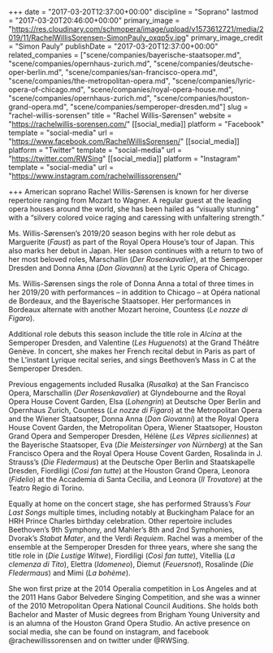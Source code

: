 +++
date = "2017-03-20T12:37:00+00:00"
discipline = "Soprano"
lastmod = "2017-03-20T20:46:00+00:00"
primary_image = "https://res.cloudinary.com/schmopera/image/upload/v1573612721/media/2019/11/RachelWillisSorensen-SimonPauly_oxqp5v.jpg"
primary_image_credit = "Simon Pauly"
publishDate = "2017-03-20T12:37:00+00:00"
related_companies = ["scene/companies/bayerische-staatsoper.md", "scene/companies/opernhaus-zurich.md", "scene/companies/deutsche-oper-berlin.md", "scene/companies/san-francisco-opera.md", "scene/companies/the-metropolitan-opera.md", "scene/companies/lyric-opera-of-chicago.md", "scene/companies/royal-opera-house.md", "scene/companies/opernhaus-zurich.md", "scene/companies/houston-grand-opera.md", "scene/companies/semperoper-dresden.md"]
slug = "rachel-willis-sorensen"
title = "Rachel Willis-Sørensen"
website = "https://rachelwillis-sorensen.com/"
[[social_media]]
platform = "Facebook"
template = "social-media"
url = "https://www.facebook.com/RachelWillisSorensen/"
[[social_media]]
platform = "Twitter"
template = "social-media"
url = "https://twitter.com/RWSing"
[[social_media]]
platform = "Instagram"
template = "social-media"
url = "https://www.instagram.com/rachelwillissorensen/"

+++
American soprano Rachel Willis-Sørensen is known for her diverse repertoire ranging from Mozart to Wagner. A regular guest at the leading opera houses around the world, she has been hailed as “visually stunning” with a “silvery colored voice raging and caressing with unfaltering strength.” 

Ms. Willis-Sørensen’s 2019/20 season begins with her role debut as Marguerite (_Faust_) as part of the Royal Opera House’s tour of Japan. This also marks her debut in Japan. Her season continues with a return to two of her most beloved roles, Marschallin (_Der Rosenkavalier_), at the Semperoper Dresden and Donna Anna (_Don Giovanni_) at the Lyric Opera of Chicago. 

Ms. Willis-Sørensen sings the role of Donna Anna a total of three times in her 2019/20 with performances – in addition to Chicago – at Opéra national de Bordeaux, and the Bayerische Staatsoper. Her performances in Bordeaux alternate with another Mozart heroine, Countess (_Le nozze di Figaro_). 

Additional role debuts this season include the title role in _Alcina_ at the Semperoper Dresden, and Valentine (_Les Huguenots_) at the Grand Théâtre Genève. In concert, she makes her French recital debut in Paris as part of the L’instant Lyrique recital series, and sings Beethoven’s Mass in C at the Semperoper Dresden.      

Previous engagements included Rusalka (_Rusalka_) at the San Francisco Opera, Marschallin (_Der Rosenkavalier_) at Glyndebourne and the Royal Opera House Covent Garden, Elsa (_Lohengrin_) at Deutsche Oper Berlin and Opernhaus Zurich, Countess (_Le nozze di Figaro_) at the Metropolitan Opera and the Wiener Staatsoper, Donna Anna (_Don Giovanni_) at the Royal Opera House Covent Garden, the Metropolitan Opera, Wiener Staatsoper, Houston Grand Opera and Semperoper Dresden, Hélène (_Les Vêpres siciliennes_) at the Bayerische Staatsoper, Eva (_Die Meistersinger von Nürnberg_) at the San Francisco Opera and the Royal Opera House Covent Garden, Rosalinda in J. Strauss’s (_Die Fledermaus_) at the Deutsche Oper Berlin and Staatskapelle Dresden, Fiordiligi (_Cosi fan tutte_) at the Houston Grand Opera, Leonora (_Fidelio_) at the Accademia di Santa Cecilia, and Leonora (_Il Trovatore_) at the Teatro Regio di Torino. 

Equally at home on the concert stage, she has performed Strauss’s _Four Last Songs_ multiple times, including notably at Buckingham Palace for an HRH Prince Charles birthday celebration. Other repertoire includes Beethoven’s 9th Symphony, and Mahler’s 8th and 2nd Symphonies, Dvorak’s _Stabat Mater_, and the Verdi _Requiem_. Rachel was a member of the ensemble at the Semperoper Dresden for three years, where she sang the title role in (_Die Lustige Witwe_), Fiordiligi (_Così fan tutte_), Vitellia (_La clemenza di Tito_), Elettra (_Idomeneo_), Diemut (_Feuersnot_), Rosalinde (_Die Fledermaus_) and Mimi (_La bohème_).

She won first prize at the 2014 Operalia competition in Los Angeles and at the 2011 Hans Gabor Belvedere Singing Competition, and she was a winner of the 2010 Metropolitan Opera National Council Auditions. She holds both Bachelor and Master of Music degrees from Brigham Young University and is an alumna of the Houston Grand Opera Studio. An active presence on social media, she can be found on instagram, and facebook @rachewillissorensen and on twitter under @RWSing.
